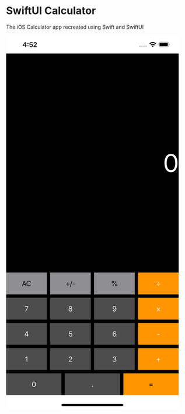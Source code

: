 # SwiftUI Calculator

The iOS Calculator app recreated using Swift and SwiftUI

![Screenshot](/images/screenshot_1.png)

